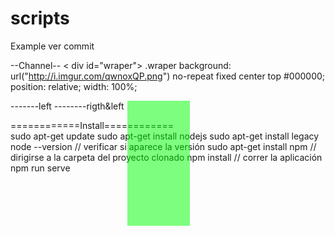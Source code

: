 scripts
=======

Example
ver commit

--Channel--
< div id="wraper">
.wraper
    background: url("http://i.imgur.com/qwnoxQP.png") no-repeat fixed center top #000000;
    position: relative;
    width: 100%;

 <div id="wrapper">
	<a class="campaign left" href="" style="display: block; background: none repeat scroll 0% 0% rgba(0, 255, 0, 0.5); height: 200px; position: absolute; width: 100px; left: 415px;"></a>
	<a class="campaign right" href=""></a>
-------left
	<a class="campaign left" href="" style="display: block; background: none repeat scroll 0% 0% rgba(0, 255, 0, 0.5); height: 100%;left:-500px;position:absolute;width:50%;"></a>
	<a class="campaign right" href=""></a>
--------rigth&left
        <a class="campaign left" href="" style="display: block; background: none repeat scroll 0% 0% rgba(0, 255, 0, 0.5); position: absolute; height: 100%; width: 50%; left: -500px;"></a> 
        <a class="campaign rigth+" href="" style="display: block; background: none repeat scroll 0% 0% rgba(0, 255, 0, 0.5); position: absolute; height: 100%; width: 50%; right: -500px;"></a> 
<br>

============Install============
<br>
sudo apt-get update
sudo apt-get install nodejs
sudo apt-get install legacy
node --version // verificar si aparece la versión
sudo apt-get install npm
// dirigirse a la carpeta del proyecto clonado
npm install
// correr la aplicación
npm run serve

